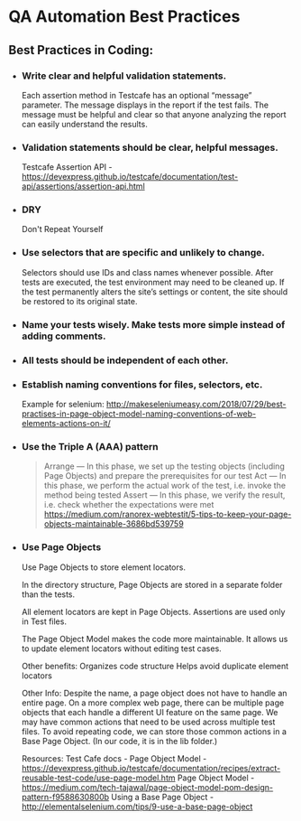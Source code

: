 # QA Automation Best Practices

## Best Practices in Coding:

- ### Write clear and helpful validation statements. 
   Each assertion method in Testcafe has an optional “message” parameter. The message displays in the report if the test fails. The message must be helpful and clear so that anyone analyzing the report can easily understand the results. 

- ### Validation statements should be clear, helpful messages.
   Testcafe Assertion API - https://devexpress.github.io/testcafe/documentation/test-api/assertions/assertion-api.html

- ### DRY
   Don't Repeat Yourself

- ### Use selectors that are specific and unlikely to change.
   Selectors should use IDs and class names whenever possible. 
    After tests are executed, the test environment may need to be cleaned up.
   If the test permanently alters the site’s settings or content, the site should be restored to its original state. 
 
- ### Name your tests wisely. Make tests more simple instead of adding comments.
- ### All tests should be independent of each other.
  
 - ### Establish naming conventions for files, selectors, etc. 
   Example for selenium: http://makeseleniumeasy.com/2018/07/29/best-practises-in-page-object-model-naming-conventions-of-web-elements-actions-on-it/

- ###  Use the Triple A (AAA) pattern
  > Arrange — In this phase, we set up the testing objects (including Page Objects) and prepare the prerequisites for our test
  > Act — In this phase, we perform the actual work of the test, i.e. invoke the method being tested
  > Assert — In this phase, we verify the result, i.e. check whether the expectations were met 
  https://medium.com/ranorex-webtestit/5-tips-to-keep-your-page-objects-maintainable-3686bd539759

- ### Use Page Objects
   Use Page Objects to store element locators.

   In the directory structure, Page Objects are stored in a separate folder than the tests. 

   All element locators are kept in Page Objects. 
   Assertions are used only in Test files. 

   The Page Object Model makes the code more maintainable. It allows us to update element locators without editing test cases. 

   Other benefits:
   Organizes code structure 
   Helps avoid duplicate element locators

  Other Info:
  Despite the name, a page object does not have to handle an entire page.  On a more complex web page, there can be multiple page objects  that each handle a different UI feature  on the same page. 
  We may have common actions that need to be used across multiple test files. To avoid repeating code, we can store those common actions in a Base Page Object. (In our code, it  is in the lib folder.)

  Resources:
  Test Cafe docs - Page Object Model - https://devexpress.github.io/testcafe/documentation/recipes/extract-reusable-test-code/use-page-model.htm
  Page Object Model - https://medium.com/tech-tajawal/page-object-model-pom-design-pattern-f9588630800b
  Using a Base Page Object - http://elementalselenium.com/tips/9-use-a-base-page-object 
